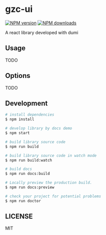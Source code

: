# gzc-ui

[![NPM version](https://img.shields.io/npm/v/gzc-ui.svg?style=flat)](https://npmjs.org/package/gzc-ui)
[![NPM downloads](http://img.shields.io/npm/dm/gzc-ui.svg?style=flat)](https://npmjs.org/package/gzc-ui)

A react library developed with dumi

## Usage

TODO

## Options

TODO

## Development

```bash
# install dependencies
$ npm install

# develop library by docs demo
$ npm start

# build library source code
$ npm run build

# build library source code in watch mode
$ npm run build:watch

# build docs
$ npm run docs:build

# Locally preview the production build.
$ npm run docs:preview

# check your project for potential problems
$ npm run doctor
```

## LICENSE

MIT
